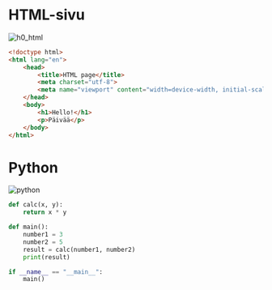 # HTML-sivu

![h0_html](https://github.com/Viktorialissa/Django-kurssi/assets/112398757/275d49a7-8756-4852-947f-eb957c3a7944)

```html
<!doctype html>
<html lang="en">
	<head>
		<title>HTML page</title>
		<meta charset="utf-8">
		<meta name="viewport" content="width=device-width, initial-scale=1">
	</head>
	<body>
		<h1>Hello!</h1>
		<p>Päivää</p>
	</body>
</html>

```

# Python

![python](https://github.com/Viktorialissa/Django-kurssi/assets/112398757/95addba5-da40-4a8f-ab16-5d8bb7e1ee98)

```python
def calc(x, y):
    return x * y

def main():
    number1 = 3
    number2 = 5
    result = calc(number1, number2)
    print(result)

if __name__ == "__main__":
    main()

```
